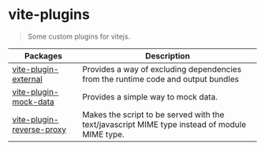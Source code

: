 # vite-plugins

> Some custom plugins for vitejs.

Packages | Description 
-------- | ----------- 
[vite-plugin-external](packages/vite-plugin-external) | Provides a way of excluding dependencies from the runtime code and output bundles
[vite-plugin-mock-data](packages/vite-plugin-mock-data) | Provides a simple way to mock data.
[vite-plugin-reverse-proxy](packages/vite-plugin-reverse-proxy) | Makes the script to be served with the text/javascript MIME type instead of module MIME type.
